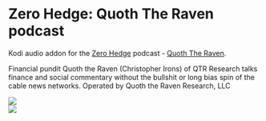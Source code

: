 Zero Hedge: Quoth The Raven podcast
=============================

Kodi audio addon for the <a href="http://zerohedge.com/">Zero Hedge</a> podcast - <a href="www.zerohedge.com/users/quoth-raven">Quoth The Raven</a>.<br>

Financial pundit Quoth the Raven (Christopher Irons) of QTR Research talks finance and social commentary without the bullshit or long bias spin of the cable news networks. Operated by Quoth the Raven Research, LLC<br>

<img src="https://pbcdn1.podbean.com/imglogo/image-logo/1811786/QTRLogo.jpg"><br>
<a href="http://www.kodi.tv"><img src="https://kodi.tv/sites/default/files/page/field_image/about--devices.jpg">
